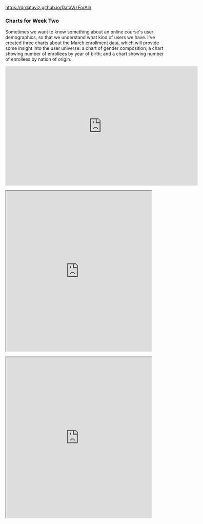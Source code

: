 https://drdataviz.github.io/DataVizForAll/ <br>
<h3> Charts for Week Two</h3>
<p> Sometimes we want to know something about an online course's user demographics, so that we understand what kind of users we have.  I've created three charts about the March enrollment data, which will provide some insight into the user universe:  a chart of gender composition; a chart showing number of enrollees by year of birth; and a chart showing number of enrollees by nation of origin.</p>
<p><iframe width="600" height="371" seamless frameborder="0" scrolling="no" src="https://docs.google.com/a/hamilton.edu/spreadsheets/d/1E3RD9PrbJOfte9-Yg3lTJd5rCWDa7y0HDjLW9F-SJXQ/pubchart?oid=1000987512&amp;format=interactive"></iframe></p>
<p><iframe src="https://public.tableau.com/shared/KF7G36JMG?:showVizHome=no&:embed=true" width="90%" height="500"></iframe></p>
<p><iframe src="https://public.tableau.com/views/DataVizChp2Nations/Sheet1?:showVizHome=no&:embed=true" width="90%" height="500"></iframe></p> 
